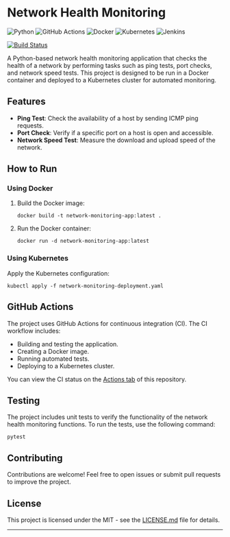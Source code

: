# Network Health Monitoring

![Python](https://img.shields.io/badge/python-3670A0?style=for-the-badge&logo=python&logoColor=ffdd54)
![GitHub Actions](https://img.shields.io/badge/github%20actions-%232671E5.svg?style=for-the-badge&logo=githubactions&logoColor=white)
![Docker](https://img.shields.io/badge/docker-%230db7ed.svg?style=for-the-badge&logo=docker&logoColor=white)
![Kubernetes](https://img.shields.io/badge/kubernetes-%23326ce5.svg?style=for-the-badge&logo=kubernetes&logoColor=white)
![Jenkins](https://img.shields.io/badge/jenkins-%232C5263.svg?style=for-the-badge&logo=jenkins&logoColor=white)

[![Build Status](https://github.com/sinasun/netdevops-python/actions/workflows/python-app.yml/badge.svg)](https://github.com/sinasun/netdevops-python/actions)

A Python-based network health monitoring application that checks the health of a network by performing tasks such as ping tests, port checks, and network speed tests. This project is designed to be run in a Docker container and deployed to a Kubernetes cluster for automated monitoring.

## Features

- **Ping Test**: Check the availability of a host by sending ICMP ping requests.
- **Port Check**: Verify if a specific port on a host is open and accessible.
- **Network Speed Test**: Measure the download and upload speed of the network.

## How to Run

### Using Docker

1. Build the Docker image:

   ```shell
   docker build -t network-monitoring-app:latest .
   ```

2. Run the Docker container:

   ```shell
   docker run -d network-monitoring-app:latest
   ```

### Using Kubernetes

Apply the Kubernetes configuration:

```shell
kubectl apply -f network-monitoring-deployment.yaml
```

## GitHub Actions

The project uses GitHub Actions for continuous integration (CI). The CI workflow includes:

- Building and testing the application.
- Creating a Docker image.
- Running automated tests.
- Deploying to a Kubernetes cluster.

You can view the CI status on the [Actions tab](https://github.com/sinasun/netdevops-python/actions) of this repository.

## Testing

The project includes unit tests to verify the functionality of the network health monitoring functions. To run the tests, use the following command:

```shell
pytest
```

## Contributing

Contributions are welcome! Feel free to open issues or submit pull requests to improve the project.

## License

This project is licensed under the MIT - see the [LICENSE.md](LICENSE.md) file for details.

---
